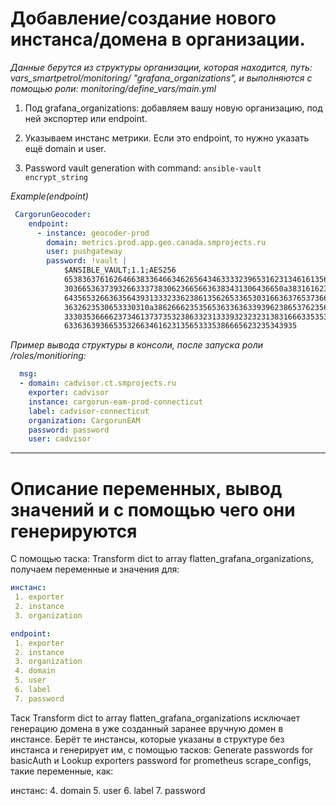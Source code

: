 
# Добавление/создание нового инстанса/домена в организации.


_Данные берутся из структуры организации, которая находится, путь: vars_smartpetrol/monitoring/ "grafana_organizations", 
и выполняются c помощью роли: monitoring/define_vars/main.yml_

1. Под grafana_organizations:
добавляем вашу новую организацию, под ней экспортер или endpoint.

2. Указываем инстанс метрики. Если это endpoint, то нужно указать ещё domain и user.

3. Password vault generation with command: `ansible-vault encrypt_string`


_Example(endpoint)_

``` yaml
 CargorunGeocoder:
    endpoint:
      - instance: geocoder-prod
        domain: metrics.prod.app.geo.canada.smprojects.ru
        user: pushgateway
        password: !vault |
            $ANSIBLE_VAULT;1.1;AES256
            65383637616264663833646634626564346333323965316231346161356338383932366534653237
            3036653637393266333738306236656636383431306436650a383161623735633066396165623162
            64356532663635643931333233623861356265336530316636376537366438313263303538366661
            3632623530653330310a386266623535653633636339396238653762356663306565626338366239
            33303536666237346137373532386332313339323232313831666335353838306636643363656266
            6336363936653532663461623135653335386665623235343935
```
            
            


_Пример вывода структуры в консоли, после запуска роли /roles/monitioring:_
```yaml
  msg:
  - domain: cadvisor.ct.smprojects.ru
    exporter: cadvisor
    instance: cargorun-eam-prod-connecticut
    label: cadvisor-connecticut
    organization: CargorunEAM
    password: password
    user: cadvisor
```
---

# Описание переменных, вывод значений и с помощью чего они генерируются

С помощью таска: Transform dict to array flatten_grafana_organizations,
получаем переменные и значения для:
```yaml
инстанс:
 1. exporter 
 2. instance
 3. organization
````
```yaml
endpoint:
 1. exporter 
 2. instance
 3. organization
 4. domain 
 5. user
 6. label
 7. password
```
Таск Transform dict to array flatten_grafana_organizations исключает генерацию домена в уже созданный заранее вручную домен в инстансе. Берёт те инстансы, которые указаны в структуре без инстанса и генерирует им, с помощью тасков: Generate passwords for basicAuth и Lookup exporters password for prometheus scrape_configs, такие переменные, как:

инстанс:
 4. domain 
 5. user
 6. label
 7. password
